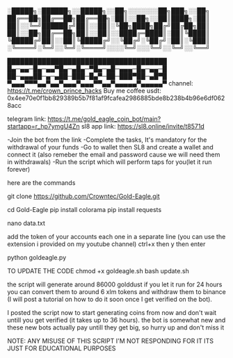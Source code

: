 ░█████╗░██████╗░░█████╗░░██╗░░░░░░░██╗███╗░░██╗
██╔══██╗██╔══██╗██╔══██╗░██║░░██╗░░██║████╗░██║
██║░░╚═╝██████╔╝██║░░██║░╚██╗████╗██╔╝██╔██╗██║
██║░░██╗██╔══██╗██║░░██║░░████╔═████║░██║╚████║
╚█████╔╝██║░░██║╚█████╔╝░░╚██╔╝░╚██╔╝░██║░╚███║
░╚════╝░╚═╝░░╚═╝░╚════╝░░░░╚═╝░░░╚═╝░░╚═╝░░╚══╝

█████████████████████████████████████
█▄─▄▄─█▄─▄▄▀█▄─▄█▄─▀█▄─▄█─▄▄▄─█▄─▄▄─█
██─▄▄▄██─▄─▄██─███─█▄▀─██─███▀██─▄█▀█
▀▄▄▄▀▀▀▄▄▀▄▄▀▄▄▄▀▄▄▄▀▀▄▄▀▄▄▄▄▄▀▄▄▄▄▄▀
channel: https://t.me/crown_prince_hacks
Buy me coffee usdt: 0x4ee70e0f1bb829389b5b7f81af9fcafea2986885bde8b238b4b96e6df0628acc


telegram link: https://t.me/gold_eagle_coin_bot/main?startapp=r_hp7ymgU4Zn
sl8 app link: https://sl8.online/invite/t8571d

-Join the bot from the link
-Complete the tasks, It's mandatory for the withdrawal of your funds
-Go to wallet then SL8 and create a wallet and connect it (also remeber the email and password cause we will need them in withdrawals)
-Run the script which will perform taps for you(let it run forever)

here are the commands

git clone https://github.com/Crowntec/Gold-Eagle.git

cd Gold-Eagle
pip install colorama
pip install requests

nano data.txt

add the token of your accounts each one in a separate line (you can use the extension i provided on my youtube channel) ctrl+x then y then enter

python goldeagle.py

TO UPDATE THE CODE
chmod +x goldeagle.sh
bash update.sh

the script will generate around 86000 golddust if you let it run for 24 hours 
you can convert them to around 6 xlm tokens and withdraw them to binance (I will post a tutorial on how to do it soon once I get verified on the bot).

I posted the script now to start generating coins from now and don't wait untill you get verified (it takes up to 36 hours).
the bot is somewhat new and these new bots actually pay untill they get big, so hurry up and don't miss it


NOTE: ANY MISUSE OF THIS SCRIPT I'M NOT RESPONDING FOR IT
ITS JUST FOR EDUCATIONAL PURPOSES 
